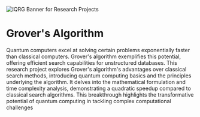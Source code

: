 ![IQRG Banner for Research Projects](../IQRG_Banner_Research_Projects_2024.png)

# Grover's Algorithm

Quantum computers excel at solving certain problems exponentially faster than classical computers. Grover's algorithm exemplifies this potential, offering efficient search capabilities for unstructured databases. This research project explores Grover's algorithm's advantages over classical search methods, introducing quantum computing basics and the principles underlying the algorithm. It delves into the mathematical formulation and time complexity analysis, demonstrating a quadratic speedup compared to classical search algorithms. This breakthrough highlights the transformative potential of quantum computing in tackling complex computational challenges
